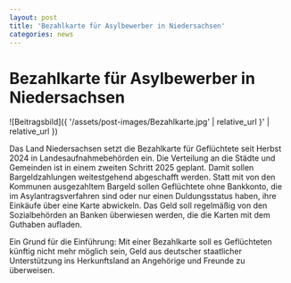```yaml
---
layout: post
title: 'Bezahlkarte für Asylbewerber in Niedersachsen'
categories: news
---
```



Bezahlkarte für Asylbewerber in Niedersachsen
=============================================


![Beitragsbild]({ '/assets/post-images/Bezahlkarte.jpg' | relative_url }' | relative_url })

Das Land Niedersachsen setzt die Bezahlkarte für Geflüchtete seit Herbst 2024 in Landesaufnahmebehörden ein. Die Verteilung an die Städte und Gemeinden ist in einem zweiten Schritt 2025 geplant. Damit sollen Bargeldzahlungen weitestgehend abgeschafft werden. Statt mit von den Kommunen ausgezahltem Bargeld sollen Geflüchtete ohne Bankkonto, die im Asylantragsverfahren sind oder nur einen Duldungsstatus haben, ihre Einkäufe über eine Karte abwickeln. Das Geld soll regelmäßig von den Sozialbehörden an Banken überwiesen werden, die die Karten mit dem Guthaben aufladen.

Ein Grund für die Einführung: Mit einer Bezahlkarte soll es Geflüchteten künftig nicht mehr möglich sein, Geld aus deutscher staatlicher Unterstützung ins Herkunftsland an Angehörige und Freunde zu überweisen.

 

